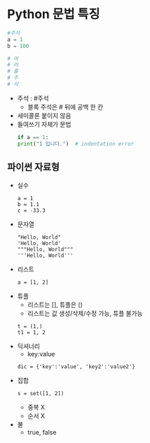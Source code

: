 # Python 문법 특징
```python
#주석
a = 1
b = 100

# 여
# 러
# 줄
# 주
# 석

```
- 주석 : #주석
   - 블록 주석은 # 뒤에 공백 한 칸
- 세미콜론 붙이지 않음
- 들여쓰기 자체가 문법
  ```python
  if a == 1:
  print("1 입니다.")  # indentation error
  ```

## 파이썬 자료형
- 실수
  ```
  a = 1
  b = 1.1
  c = -33.3
  ```
- 문자열
  ```
  "Hello, World"
  'Hello, World'
  """Hello, World"""
  '''Hello, World'''
  ```
- 리스트
  ```
  a = [1, 2]
  ```
- 튜플
  - 리스트는 [], 튜플은 ()
  - 리스트는 값 생성/삭제/수정 가능, 튜플 불가능
  ```
  t = (1,)
  t1 = 1, 2
  ```
- 딕셔너리
  - key:value
  ```
  dic = {'key':'value', 'key2':'value2'}
  ```
- 집합
  ```
  s = set([1, 2])
  ```
  - 중복 X
  - 순서 X
- 불
  - true, false
  
